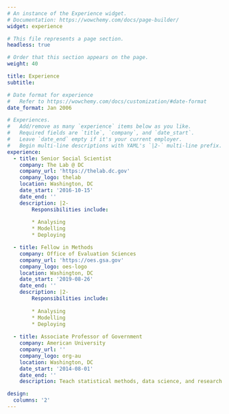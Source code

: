 ```yaml
---
# An instance of the Experience widget.
# Documentation: https://wowchemy.com/docs/page-builder/
widget: experience

# This file represents a page section.
headless: true

# Order that this section appears on the page.
weight: 40

title: Experience
subtitle:

# Date format for experience
#   Refer to https://wowchemy.com/docs/customization/#date-format
date_format: Jan 2006

# Experiences.
#   Add/remove as many `experience` items below as you like.
#   Required fields are `title`, `company`, and `date_start`.
#   Leave `date_end` empty if it's your current employer.
#   Begin multi-line descriptions with YAML's `|2-` multi-line prefix.
experience:
  - title: Senior Social Scientist
    company: The Lab @ DC
    company_url: 'https://thelab.dc.gov'
    company_logo: thelab
    location: Washington, DC
    date_start: '2016-10-15'
    date_end: ''
    description: |2-
        Responsibilities include:
        
        * Analysing
        * Modelling
        * Deploying

  - title: Fellow in Methods
    company: Office of Evaluation Sciences
    company_url: 'https://oes.gsa.gov'
    company_logo: oes-logo
    location: Washington, DC
    date_start: '2019-08-26'
    date_end: ''
    description: |2-
        Responsibilities include:
        
        * Analysing
        * Modelling
        * Deploying
        
  - title: Associate Professor of Government
    company: American University
    company_url: ''
    company_logo: org-au
    location: Washington, DC
    date_start: '2014-08-01'
    date_end: ''
    description: Teach statistical methods, data science, and research design.

design:
  columns: '2'
---
```

